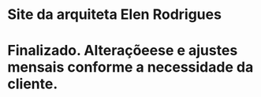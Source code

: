 # Site da arquiteta Elen Rodrigues

# Finalizado. Alteraçõeese e ajustes mensais conforme a necessidade da cliente.

